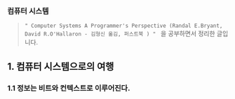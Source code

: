 ### 컴퓨터 시스템

> `" Computer Systems A Programmer's Perspective (Randal E.Bryant, David R.O'Hallaron - 김형신 옮김, 퍼스트북 ) " ` 을 공부하면서 정리한 글입니다.

## 1. 컴퓨터 시스템으로의 여행

### 1.1 정보는 비트와 컨텍스트로 이루어진다.
